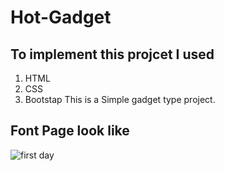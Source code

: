 # Hot-Gadget
## To implement this projcet I used 
1. HTML
2. CSS
3. Bootstap
 This is a Simple gadget type project.


## Font Page look like
![first day](https://user-images.githubusercontent.com/53019982/126216466-fd7f0047-03f1-4827-ad2f-2af0ee71e879.PNG)

